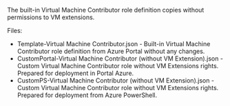 The built-in Virtual Machine Contributor role definition copies without permissions to VM extensions.

Files:
* Template-Virtual Machine Contributor.json - Built-in Virtual Machine Contributor role definition from Azure Portal without any changes.
* CustomPortal-Virtual Machine Contributor (without VM Extension).json - Custom Virtual Machine Contributor role without VM Extensions rights. Prepared for deployment in Portal Azure.
* CustomPS-Virtual Machine Contributor (without VM Extension).json - Custom Virtual Machine Contributor role without VM Extensions rights. Prepared for deployment from Azure PowerShell.